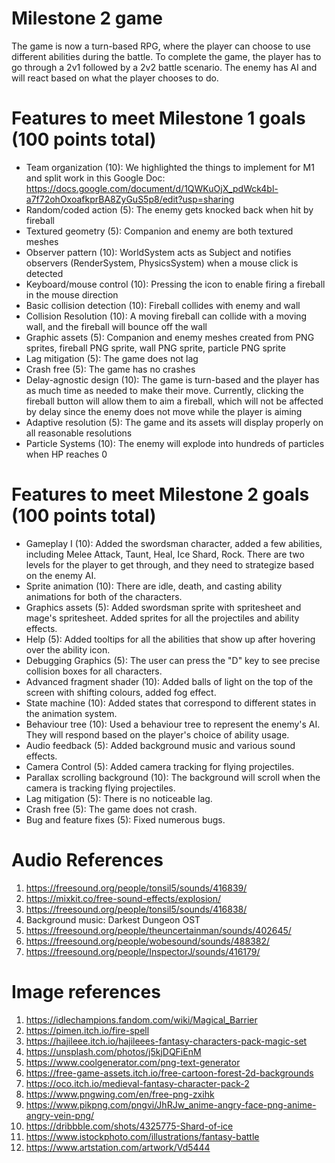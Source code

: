 # Milestone 2 game

The game is now a turn-based RPG, where the player can choose to use different abilities during the battle. To complete the game, the player has to go through a 2v1 followed by a 2v2 battle scenario. The enemy has AI and will react based on what the player chooses to do.


# Features to meet Milestone 1 goals (100 points total)

* Team organization (10): We highlighted the things to implement for M1 and split work in this Google Doc: https://docs.google.com/document/d/1QWKuOjX_pdWck4bl-a7f72ohOxoafkprBA8ZyGuS5p8/edit?usp=sharing
* Random/coded action (5): The enemy gets knocked back when hit by fireball
* Textured geometry (5): Companion and enemy are both textured meshes
* Observer pattern (10): WorldSystem acts as Subject and notifies observers (RenderSystem, PhysicsSystem) when a mouse click is detected
* Keyboard/mouse control (10): Pressing the icon to enable firing a fireball in the mouse direction
* Basic collision detection (10): Fireball collides with enemy and wall
* Collision Resolution (10): A moving fireball can collide with a moving wall, and the fireball will bounce off the wall
* Graphic assets (5): Companion and enemy meshes created from PNG sprites, fireball PNG sprite, wall PNG sprite, particle PNG sprite
* Lag mitigation (5): The game does not lag
* Crash free (5): The game has no crashes
* Delay-agnostic design (10): The game is turn-based and the player has as much time as needed to make their move. Currently, clicking the fireball button will allow them to aim a fireball, which will not be affected by delay since the enemy does not move while the player is aiming
* Adaptive resolution (5): The game and its assets will display properly on all reasonable resolutions
* Particle Systems (10): The enemy will explode into hundreds of particles when HP reaches 0


# Features to meet Milestone 2 goals (100 points total)

* Gameplay I (10): Added the swordsman character, added a few abilities, including Melee Attack, Taunt, Heal, Ice Shard, Rock. There are two levels for the player to get through, and they need to strategize based on the enemy AI.
* Sprite animation (10): There are idle, death, and casting ability animations for both of the characters.
* Graphics assets (5): Added swordsman sprite with spritesheet and mage's spritesheet. Added sprites for all the projectiles and ability effects.
* Help (5): Added tooltips for all the abilities that show up after hovering over the ability icon.
* Debugging Graphics (5): The user can press the "D" key to see precise collision boxes for all characters.
* Advanced fragment shader (10): Added balls of light on the top of the screen with shifting colours, added fog effect.
* State machine (10): Added states that correspond to different states in the animation system.
* Behaviour tree (10): Used a behaviour tree to represent the enemy's AI. They will respond based on the player's choice of ability usage.
* Audio feedback (5): Added background music and various sound effects.
* Camera Control (5): Added camera tracking for flying projectiles.
* Parallax scrolling background (10): The background will scroll when the camera is tracking flying projectiles.
* Lag mitigation (5): There is no noticeable lag.
* Crash free (5): The game does not crash.
* Bug and feature fixes (5): Fixed numerous bugs.


# Audio References

1. https://freesound.org/people/tonsil5/sounds/416839/
2. https://mixkit.co/free-sound-effects/explosion/
3. https://freesound.org/people/tonsil5/sounds/416838/
4. Background music: Darkest Dungeon OST
5. https://freesound.org/people/theuncertainman/sounds/402645/
6. https://freesound.org/people/wobesound/sounds/488382/
7. https://freesound.org/people/InspectorJ/sounds/416179/

# Image references

1. https://idlechampions.fandom.com/wiki/Magical_Barrier
2. https://pimen.itch.io/fire-spell
3. https://hajileee.itch.io/hajileees-fantasy-characters-pack-magic-set
4. https://unsplash.com/photos/j5kjDQFiEnM
5. https://www.coolgenerator.com/png-text-generator
6. https://free-game-assets.itch.io/free-cartoon-forest-2d-backgrounds
7. https://oco.itch.io/medieval-fantasy-character-pack-2
8. https://www.pngwing.com/en/free-png-zxihk
9. https://www.pikpng.com/pngvi/JhRJw_anime-angry-face-png-anime-angry-vein-png/
10. https://dribbble.com/shots/4325775-Shard-of-ice
11. https://www.istockphoto.com/illustrations/fantasy-battle
12. https://www.artstation.com/artwork/Vd5444
